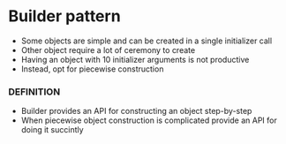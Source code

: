 # Builder pattern

- Some objects are simple and can be created in a single initializer call
- Other object require a lot of ceremony to create
- Having an object with 10 initializer arguments is not productive
- Instead, opt for piecewise construction

### DEFINITION
- Builder provides an API for constructing an object step-by-step
- When piecewise object construction is complicated provide an API for doing it succintly



